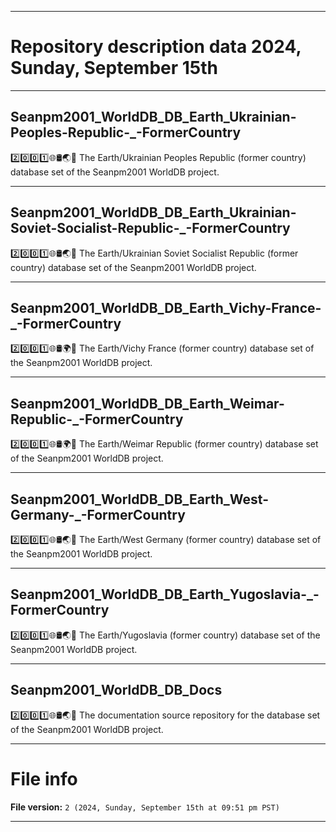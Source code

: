 
***

# Repository description data 2024, Sunday, September 15th

---

## Seanpm2001_WorldDB_DB_Earth_Ukrainian-Peoples-Republic-_-FormerCountry

2️⃣️0️⃣️0️⃣️1️⃣️🌐️🛢️🌏️🏴️ The Earth/Ukrainian Peoples Republic (former country) database set of the Seanpm2001 WorldDB project.

---

## Seanpm2001_WorldDB_DB_Earth_Ukrainian-Soviet-Socialist-Republic-_-FormerCountry

2️⃣️0️⃣️0️⃣️1️⃣️🌐️🛢️🌏️🏴️ The Earth/Ukrainian Soviet Socialist Republic (former country) database set of the Seanpm2001 WorldDB project.

---

## Seanpm2001_WorldDB_DB_Earth_Vichy-France-_-FormerCountry

2️⃣️0️⃣️0️⃣️1️⃣️🌐️🛢️🌍️🏴️ The Earth/Vichy France (former country) database set of the Seanpm2001 WorldDB project.

---

## Seanpm2001_WorldDB_DB_Earth_Weimar-Republic-_-FormerCountry

2️⃣️0️⃣️0️⃣️1️⃣️🌐️🛢️🌍️🏴️ The Earth/Weimar Republic (former country) database set of the Seanpm2001 WorldDB project.

---

## Seanpm2001_WorldDB_DB_Earth_West-Germany-_-FormerCountry

2️⃣️0️⃣️0️⃣️1️⃣️🌐️🛢️🌏️🏴️ The Earth/West Germany (former country) database set of the Seanpm2001 WorldDB project.

---

## Seanpm2001_WorldDB_DB_Earth_Yugoslavia-_-FormerCountry

2️⃣️0️⃣️0️⃣️1️⃣️🌐️🛢️🌏️🏴️ The Earth/Yugoslavia (former country) database set of the Seanpm2001 WorldDB project.

---

## Seanpm2001_WorldDB_DB_Docs

2️⃣️0️⃣️0️⃣️1️⃣️🌐️🛢️🌏️📖️ The documentation source repository for the database set of the Seanpm2001 WorldDB project.

***

# File info

**File version:** `2 (2024, Sunday, September 15th at 09:51 pm PST)`

***

